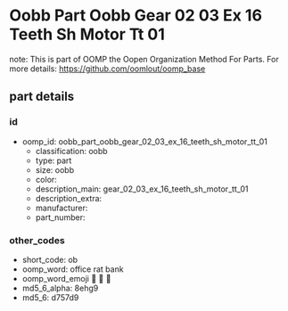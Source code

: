 # Oobb Part Oobb Gear 02 03 Ex 16 Teeth Sh Motor Tt 01  

note: This is part of OOMP the Oopen Organization Method For Parts. For more details: https://github.com/oomlout/oomp_base

##  part details





### id
* oomp_id: oobb_part_oobb_gear_02_03_ex_16_teeth_sh_motor_tt_01
  * classification: oobb
  * type: part
  * size: oobb
  * color: 
  * description_main: gear_02_03_ex_16_teeth_sh_motor_tt_01
  * description_extra: 
  * manufacturer: 
  * part_number: 

### other_codes
* short_code: ob
* oomp_word: office rat bank
* oomp_word_emoji :office: :rat: :bank:
* md5_6_alpha: 8ehg9
* md5_6: d757d9